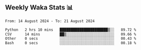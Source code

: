 ## Weekly Waka Stats 📊
<!--START_SECTION:waka-->

```txt
From: 14 August 2024 - To: 21 August 2024

Python   2 hrs 10 mins   ██████████████████████▒░░   89.72 %
CSV      14 mins         ██▒░░░░░░░░░░░░░░░░░░░░░░   09.66 %
Other    0 secs          ░░░░░░░░░░░░░░░░░░░░░░░░░   00.43 %
Bash     0 secs          ░░░░░░░░░░░░░░░░░░░░░░░░░   00.18 %
```

<!--END_SECTION:waka-->

<!--

Here are some ideas to get you started:

- 🔭 I’m currently working on (way to add branches committed on)
- 🌱 I’m currently learning Web Frameworks and Machine Learning! (Lisp, JS (react & angular), Python, and __)
- 💬 Ask me about ...
- 📫 How to reach me: 
- 😄 Pronouns: He/Him/His
- ⚡ Fun fact: ...

that-recsys-lab
-->
